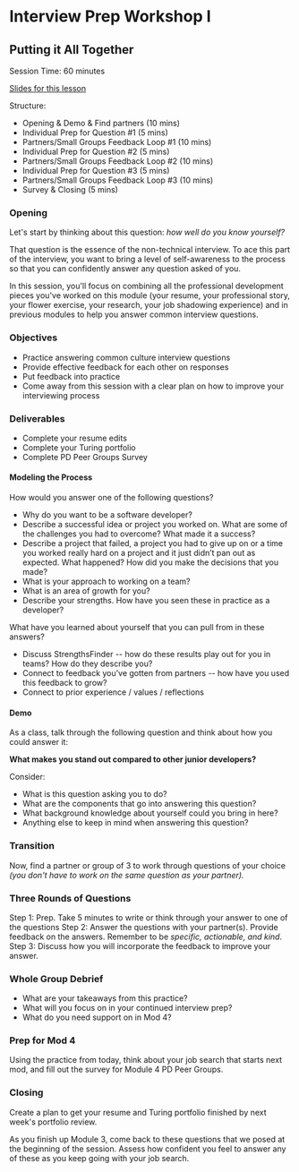 # Interview Prep Workshop I
## Putting it All Together

Session Time: 60 minutes

[Slides for this lesson](https://docs.google.com/presentation/d/1ncfDn8PO3bRTwZbNPU01w0kbHGvofLjupUzYBQZ_IVI/edit?usp=sharing)

Structure:
* Opening & Demo & Find partners (10 mins)
* Individual Prep for Question #1 (5 mins)
* Partners/Small Groups Feedback Loop #1 (10 mins)
* Individual Prep for Question #2 (5 mins)
* Partners/Small Groups Feedback Loop #2 (10 mins)
* Individual Prep for Question #3 (5 mins)
* Partners/Small Groups Feedback Loop #3 (10 mins)
* Survey & Closing (5 mins)

### Opening
Let's start by thinking about this question: *how well do you know yourself?*

That question is the essence of the non-technical interview. To ace this part of the interview, you want to bring a level of self-awareness to the process so that you can confidently answer any question asked of you. 

In this session, you'll focus on combining all the professional development pieces you've worked on this module (your resume, your professional story, your flower exercise, your research, your job shadowing experience) and in previous modules to help you answer common interview questions. 

### Objectives
* Practice answering common culture interview questions
* Provide effective feedback for each other on responses
* Put feedback into practice
* Come away from this session with a clear plan on how to improve your interviewing process

### Deliverables
* Complete your resume edits
* Complete your Turing portfolio
* Complete PD Peer Groups Survey

#### Modeling the Process
How would you answer one of the following questions?

* Why do you want to be a software developer?
* Describe a successful idea or project you worked on. What are some of the challenges you had to overcome? What made it a success?
* Describe a project that failed, a project you had to give up on or a time you worked really hard on a project and it just didn’t pan out as expected. What happened? How did you make the decisions that you made?
* What is your approach to working on a team?
* What is an area of growth for you?
* Describe your strengths. How have you seen these in practice as a developer?

What have you learned about yourself that you can pull from in these answers?

* Discuss StrengthsFinder -- how do these results play out for you in teams? How do they describe you?
* Connect to feedback you’ve gotten from partners -- how have you used this feedback to grow?
* Connect to prior experience / values / reflections

#### Demo
As a class, talk through the following question and think about how you could answer it:

**What makes you stand out compared to other junior developers?**

Consider:
* What is this question asking you to do?
* What are the components that go into answering this question?
* What background knowledge about yourself could you bring in here?
* Anything else to keep in mind when answering this question?

### Transition
Now, find a partner or group of 3 to work through questions of your choice *(you don't have to work on the same question as your partner).* 

### Three Rounds of Questions
Step 1: Prep. Take 5 minutes to write or think through your answer to one of the questions
Step 2: Answer the questions with your partner(s). Provide feedback on the answers. Remember to be *specific, actionable, and kind*. 
Step 3: Discuss how you will incorporate the feedback to improve your answer.

### Whole Group Debrief
* What are your takeaways from this practice?
* What will you focus on in your continued interview prep?
* What do you need support on in Mod 4?

### Prep for Mod 4
Using the practice from today, think about your job search that starts next mod, and fill out the survey for Module 4 PD Peer Groups.

### Closing
Create a plan to get your resume and Turing portfolio finished by next week's portfolio review. 

As you finish up Module 3, come back to these questions that we posed at the beginning of the session. Assess how confident you feel to answer any of these as you keep going with your job search.
